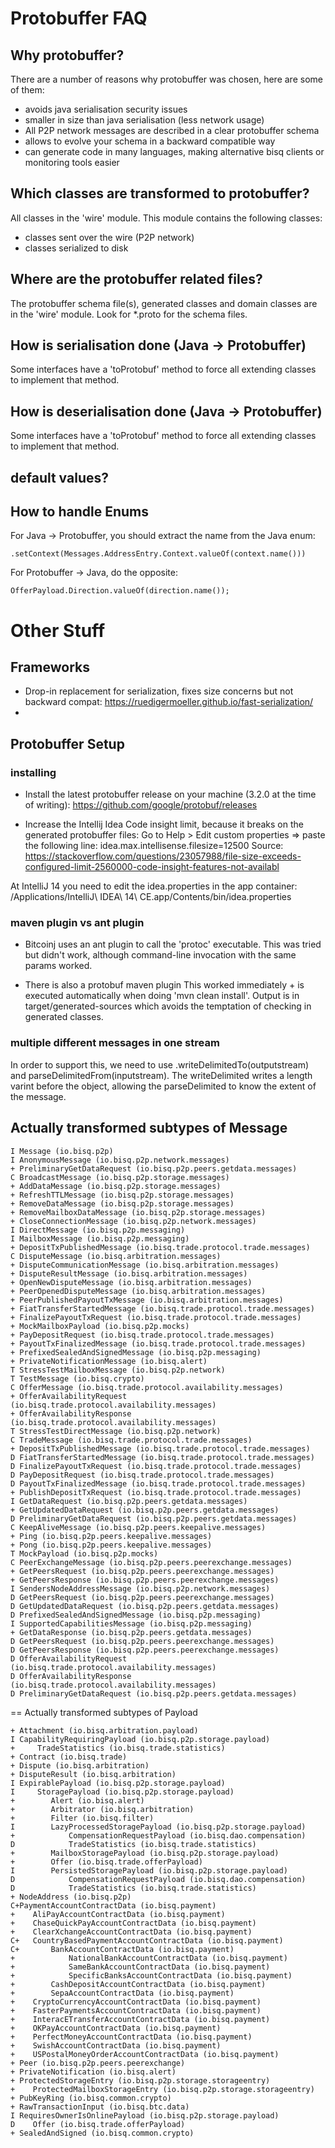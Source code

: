 # Protobuffer FAQ

## Why protobuffer?

There are a number of reasons why protobuffer was chosen, here are some of them:
* avoids java serialisation security issues
* smaller in size than java serialisation (less network usage)
* All P2P network messages are described in a clear protobuffer schema
* allows to evolve your schema in a backward compatible way
* can generate code in many languages, making alternative bisq clients or monitoring tools easier

## Which classes are transformed to protobuffer?

All classes in the 'wire' module. This module contains the following classes:

* classes sent over the wire (P2P network) 
* classes serialized to disk

## Where are the protobuffer related files? 

The protobuffer schema file(s), generated classes and domain classes are in the 'wire' module.
Look for *.proto for the schema files.

## How is serialisation done (Java -> Protobuffer)

Some interfaces have a 'toProtobuf' method to force all extending classes to implement that method.

## How is deserialisation done (Java -> Protobuffer)

Some interfaces have a 'toProtobuf' method to force all extending classes to implement that method.


## default values?

## How to handle Enums 
 
For Java -> Protobuffer, you should extract the name from the Java enum:

    .setContext(Messages.AddressEntry.Context.valueOf(context.name()))

For Protobuffer -> Java, do the opposite:

    OfferPayload.Direction.valueOf(direction.name());
  
# Other Stuff

## Frameworks

- Drop-in replacement for serialization, fixes size concerns but not backward compat:
https://ruedigermoeller.github.io/fast-serialization/
-

## Protobuffer Setup

### installing 

* Install the latest protobuffer release on your machine (3.2.0 at the time of writing):
https://github.com/google/protobuf/releases

* Increase the Intellij Idea Code insight limit, because it breaks on the generated protobuffer files:
Go to Help > Edit custom properties => paste the following line:
idea.max.intellisense.filesize=12500
Source: https://stackoverflow.com/questions/23057988/file-size-exceeds-configured-limit-2560000-code-insight-features-not-availabl

At IntelliJ 14 you need to edit the idea.properties in the app container:
/Applications/IntelliJ\ IDEA\ 14\ CE.app/Contents/bin/idea.properties 

### maven plugin vs ant plugin

* Bitcoinj uses an ant plugin to call the 'protoc' executable.
This was tried but didn't work, although command-line invocation with the same params worked.

* There is also a protobuf maven plugin
This worked immediately + is executed automatically when doing 'mvn clean install'.
Output is in target/generated-sources which avoids the temptation of checking in generated classes.

### multiple different messages in one stream

In order to support this, we need to use .writeDelimitedTo(outputstream) and parseDelimitedFrom(inputstream).
The writeDelimited writes a length varint before the object, allowing the parseDelimited to know the extent of the message. 
              

## Actually transformed subtypes of Message 

```
I Message (io.bisq.p2p)
I AnonymousMessage (io.bisq.p2p.network.messages)
+ PreliminaryGetDataRequest (io.bisq.p2p.peers.getdata.messages)
C BroadcastMessage (io.bisq.p2p.storage.messages)
+ AddDataMessage (io.bisq.p2p.storage.messages)
+ RefreshTTLMessage (io.bisq.p2p.storage.messages)
+ RemoveDataMessage (io.bisq.p2p.storage.messages)
+ RemoveMailboxDataMessage (io.bisq.p2p.storage.messages)
+ CloseConnectionMessage (io.bisq.p2p.network.messages)
I DirectMessage (io.bisq.p2p.messaging)
I MailboxMessage (io.bisq.p2p.messaging)
+ DepositTxPublishedMessage (io.bisq.trade.protocol.trade.messages)
C DisputeMessage (io.bisq.arbitration.messages)
+ DisputeCommunicationMessage (io.bisq.arbitration.messages)
+ DisputeResultMessage (io.bisq.arbitration.messages)
+ OpenNewDisputeMessage (io.bisq.arbitration.messages)
+ PeerOpenedDisputeMessage (io.bisq.arbitration.messages)
+ PeerPublishedPayoutTxMessage (io.bisq.arbitration.messages)
+ FiatTransferStartedMessage (io.bisq.trade.protocol.trade.messages)
+ FinalizePayoutTxRequest (io.bisq.trade.protocol.trade.messages)
+ MockMailboxPayload (io.bisq.p2p.mocks)
+ PayDepositRequest (io.bisq.trade.protocol.trade.messages)
+ PayoutTxFinalizedMessage (io.bisq.trade.protocol.trade.messages)
+ PrefixedSealedAndSignedMessage (io.bisq.p2p.messaging)
+ PrivateNotificationMessage (io.bisq.alert)
T StressTestMailboxMessage (io.bisq.p2p.network)
T TestMessage (io.bisq.crypto)
C OfferMessage (io.bisq.trade.protocol.availability.messages)
+ OfferAvailabilityRequest (io.bisq.trade.protocol.availability.messages)
+ OfferAvailabilityResponse (io.bisq.trade.protocol.availability.messages)
T StressTestDirectMessage (io.bisq.p2p.network)
C TradeMessage (io.bisq.trade.protocol.trade.messages)
+ DepositTxPublishedMessage (io.bisq.trade.protocol.trade.messages)
D FiatTransferStartedMessage (io.bisq.trade.protocol.trade.messages)
D FinalizePayoutTxRequest (io.bisq.trade.protocol.trade.messages)
D PayDepositRequest (io.bisq.trade.protocol.trade.messages)
D PayoutTxFinalizedMessage (io.bisq.trade.protocol.trade.messages)
+ PublishDepositTxRequest (io.bisq.trade.protocol.trade.messages)
I GetDataRequest (io.bisq.p2p.peers.getdata.messages)
+ GetUpdatedDataRequest (io.bisq.p2p.peers.getdata.messages)
D PreliminaryGetDataRequest (io.bisq.p2p.peers.getdata.messages)
C KeepAliveMessage (io.bisq.p2p.peers.keepalive.messages)
+ Ping (io.bisq.p2p.peers.keepalive.messages)
+ Pong (io.bisq.p2p.peers.keepalive.messages)
T MockPayload (io.bisq.p2p.mocks)
C PeerExchangeMessage (io.bisq.p2p.peers.peerexchange.messages)
+ GetPeersRequest (io.bisq.p2p.peers.peerexchange.messages)
+ GetPeersResponse (io.bisq.p2p.peers.peerexchange.messages)
I SendersNodeAddressMessage (io.bisq.p2p.network.messages)
D GetPeersRequest (io.bisq.p2p.peers.peerexchange.messages)
D GetUpdatedDataRequest (io.bisq.p2p.peers.getdata.messages)
D PrefixedSealedAndSignedMessage (io.bisq.p2p.messaging)
I SupportedCapabilitiesMessage (io.bisq.p2p.messaging)
+ GetDataResponse (io.bisq.p2p.peers.getdata.messages)
D GetPeersRequest (io.bisq.p2p.peers.peerexchange.messages)
D GetPeersResponse (io.bisq.p2p.peers.peerexchange.messages)
D OfferAvailabilityRequest (io.bisq.trade.protocol.availability.messages)
D OfferAvailabilityResponse (io.bisq.trade.protocol.availability.messages)
D PreliminaryGetDataRequest (io.bisq.p2p.peers.getdata.messages)
```

== Actually transformed subtypes of Payload

```
+ Attachment (io.bisq.arbitration.payload)
I CapabilityRequiringPayload (io.bisq.p2p.storage.payload)
+     TradeStatistics (io.bisq.trade.statistics)
+ Contract (io.bisq.trade)
+ Dispute (io.bisq.arbitration)
+ DisputeResult (io.bisq.arbitration)
I ExpirablePayload (io.bisq.p2p.storage.payload)
I     StoragePayload (io.bisq.p2p.storage.payload)
+        Alert (io.bisq.alert)
+        Arbitrator (io.bisq.arbitration)
+        Filter (io.bisq.filter)
I        LazyProcessedStoragePayload (io.bisq.p2p.storage.payload)
+            CompensationRequestPayload (io.bisq.dao.compensation)
D            TradeStatistics (io.bisq.trade.statistics)
+        MailboxStoragePayload (io.bisq.p2p.storage.payload)
+        Offer (io.bisq.trade.offerPayload)
I        PersistedStoragePayload (io.bisq.p2p.storage.payload)
D            CompensationRequestPayload (io.bisq.dao.compensation)
D            TradeStatistics (io.bisq.trade.statistics)
+ NodeAddress (io.bisq.p2p)
C+PaymentAccountContractData (io.bisq.payment)
+    AliPayAccountContractData (io.bisq.payment)
+    ChaseQuickPayAccountContractData (io.bisq.payment)
+    ClearXchangeAccountContractData (io.bisq.payment)
C+   CountryBasedPaymentAccountContractData (io.bisq.payment)
C+       BankAccountContractData (io.bisq.payment)
+            NationalBankAccountContractData (io.bisq.payment)
+            SameBankAccountContractData (io.bisq.payment)
+            SpecificBanksAccountContractData (io.bisq.payment)
+        CashDepositAccountContractData (io.bisq.payment)
+        SepaAccountContractData (io.bisq.payment)
+    CryptoCurrencyAccountContractData (io.bisq.payment)
+    FasterPaymentsAccountContractData (io.bisq.payment)
+    InteracETransferAccountContractData (io.bisq.payment)
+    OKPayAccountContractData (io.bisq.payment)
+    PerfectMoneyAccountContractData (io.bisq.payment)
+    SwishAccountContractData (io.bisq.payment)
+    USPostalMoneyOrderAccountContractData (io.bisq.payment)
+ Peer (io.bisq.p2p.peers.peerexchange)
+ PrivateNotification (io.bisq.alert)
+ ProtectedStorageEntry (io.bisq.p2p.storage.storageentry)
+    ProtectedMailboxStorageEntry (io.bisq.p2p.storage.storageentry)
+ PubKeyRing (io.bisq.common.crypto)
+ RawTransactionInput (io.bisq.btc.data)
I RequiresOwnerIsOnlinePayload (io.bisq.p2p.storage.payload)
D    Offer (io.bisq.trade.offerPayload)
+ SealedAndSigned (io.bisq.common.crypto)
```